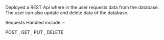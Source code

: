 Deployed a REST Api where in the user requests data from the database.
The user can also update and delete data of the database.

Requests Handled include :-

POST , GET , PUT , DELETE
